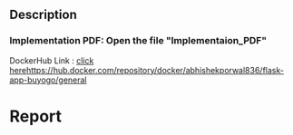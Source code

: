 ## Description
### Implementation PDF: Open the file "Implementaion_PDF"
DockerHub Link : [click here]()https://hub.docker.com/repository/docker/abhishekporwal836/flask-app-buyogo/general

# Report
